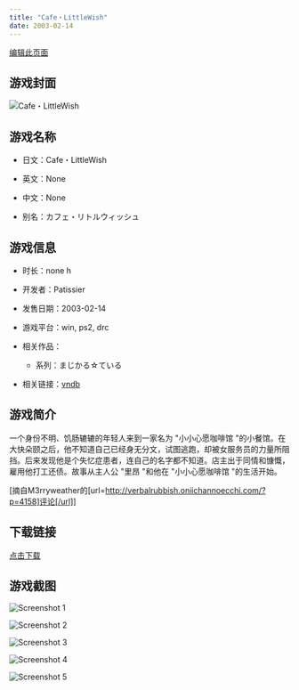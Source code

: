 ```yaml
---
title: "Cafe・LittleWish"
date: 2003-02-14
---
```

[编辑此页面](https://github.com/ACG-3/ADV3-source/blob/main/source/_posts/games/Cafe%E3%83%BBLittleWish.md)

## 游戏封面

![Cafe・LittleWish](https%3A//pan.timero.xyz/onedrive/img_lib_001/Cafe%E3%83%BBLittleWish_cover.avif)


## 游戏名称

- 日文：Cafe・LittleWish
- 英文：None
- 中文：None

- 别名：カフェ・リトルウィッシュ


## 游戏信息

- 时长：none h
- 开发者：Patissier
- 发售日期：2003-02-14
- 游戏平台：win, ps2, drc
- 相关作品：
   - 系列：まじかる☆ている

- 相关链接：[vndb](https://vndb.org/v2087)


## 游戏简介

一个身份不明、饥肠辘辘的年轻人来到一家名为 "小小心愿咖啡馆 "的小餐馆。在大快朵颐之后，他不知道自己已经身无分文，试图逃跑，却被女服务员的力量所阻挡。后来发现他是个失忆症患者，连自己的名字都不知道。店主出于同情和慷慨，雇用他打工还债。故事从主人公 "里昂 "和他在 "小小心愿咖啡馆 "的生活开始。

[摘自M3rryweather的[url=http://verbalrubbish.oniichannoecchi.com/?p=4158]评论[/url]]


## 下载链接

[点击下载](https://pan.timero.xyz/onedrive/adv_lib_001/Cafe%E3%83%BBLittleWish)


## 游戏截图


![Screenshot 1](https%3A//pan.timero.xyz/onedrive/img_lib_001/Cafe%E3%83%BBLittleWish_Screenshot_1.avif)

![Screenshot 2](https%3A//pan.timero.xyz/onedrive/img_lib_001/Cafe%E3%83%BBLittleWish_Screenshot_2.avif)

![Screenshot 3](https%3A//pan.timero.xyz/onedrive/img_lib_001/Cafe%E3%83%BBLittleWish_Screenshot_3.avif)

![Screenshot 4](https%3A//pan.timero.xyz/onedrive/img_lib_001/Cafe%E3%83%BBLittleWish_Screenshot_4.avif)

![Screenshot 5](https%3A//pan.timero.xyz/onedrive/img_lib_001/Cafe%E3%83%BBLittleWish_Screenshot_5.avif)

